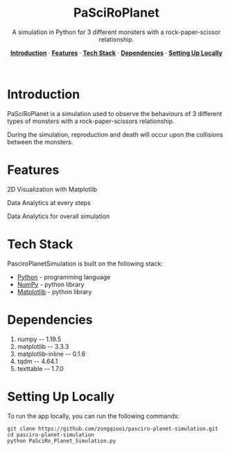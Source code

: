 <a>
  <h1 align="center">PaSciRoPlanet</h1>
</a>

<p align="center">
  A simulation in Python for 3 different monsters with a rock-paper-scissor relationship. 
</p>

<p align="center">
  <a href="#introduction"><strong>Introduction</strong></a> ·
  <a href="#features"><strong>Features</strong></a> ·
  <a href="#tech-stack"><strong>Tech Stack</strong></a> ·
  <a href="#dependencies"><strong>Dependencies</strong></a> ·
  <a href="#setting-up-locally"><strong>Setting Up Locally</strong></a>
</p>
<br/>

# Introduction

PaSciRoPlanet is a simulation used to observe the behaviours of 3 different types of monsters with a rock-paper-scissors relationship.

During the simulation, reproduction and death will occur upon the collisions between the monsters.

# Features

2D Visualization with Matplotlib

Data Analytics at every steps

Data Analytics for overall simulation

# Tech Stack

PasciroPlanetSimulation is built on the following stack:

- [Python](https://www.python.org) - programming language
- [NumPy](https://numpy.org/) - python library
- [Matplotlib](https://matplotlib.org/) - python library

# Dependencies

1. numpy -- 1.19.5
2. matplotlib -- 3.3.3
3. matplotlib-inline -- 0.1.6
4. tqdm -- 4.64.1
5. texttable -- 1.7.0

# Setting Up Locally

To run the app locally, you can run the following commands:

```
git clone https://github.com/zongqiooi/pasciro-planet-simulation.git
cd pasciro-planet-simulation
python PaSciRo_Planet_Simulation.py
```
